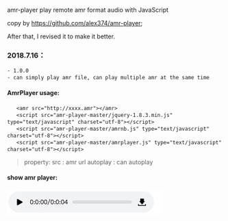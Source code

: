 amr-player
play remote amr format audio with JavaScript  

copy by https://github.com/alex374/amr-player;
	
After that, I revised it to make it better.

### 2018.7.16：
	- 1.0.0
	- can simply play amr file, can play multiple amr at the same time

#### AmrPlayer usage:
	
   > <body>
	   <amr src="http://xxxx.amr"></amr>
	   <script src="amr-player-master/jquery-1.8.3.min.js" type="text/javascript" charset="utf-8"></script>
	   <script src="amr-player-master/amrnb.js" type="text/javascript" charset="utf-8"></script>
	   <script src="amr-player-master/amrplayer.js" type="text/javascript" charset="utf-8"></script>
   </body>
   
   > property:
   		src : amr url
   		autoplay : can autoplay
   
   
#### show amr player: 
![amrPayer](amrPlayer.png "amrPayer")
   
   

